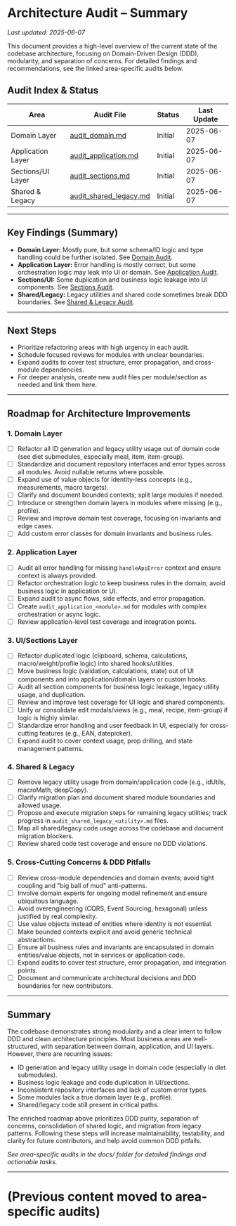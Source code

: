 # Architecture Audit – Summary

_Last updated: 2025-06-07_

This document provides a high-level overview of the current state of the codebase architecture, focusing on Domain-Driven Design (DDD), modularity, and separation of concerns. For detailed findings and recommendations, see the linked area-specific audits below.

## Audit Index & Status
| Area                | Audit File                | Status         | Last Update   |
|---------------------|--------------------------|----------------|--------------|
| Domain Layer        | [audit_domain.md](./audit_domain.md)         | Initial       | 2025-06-07    |
| Application Layer   | [audit_application.md](./audit_application.md) | Initial       | 2025-06-07    |
| Sections/UI Layer   | [audit_sections.md](./audit_sections.md)       | Initial       | 2025-06-07    |
| Shared & Legacy     | [audit_shared_legacy.md](./audit_shared_legacy.md) | Initial       | 2025-06-07    |

---

## Key Findings (Summary)
- **Domain Layer:** Mostly pure, but some schema/ID logic and type handling could be further isolated. See [Domain Audit](./audit_domain.md).
- **Application Layer:** Error handling is mostly correct, but some orchestration logic may leak into UI or domain. See [Application Audit](./audit_application.md).
- **Sections/UI:** Some duplication and business logic leakage into UI components. See [Sections Audit](./audit_sections.md).
- **Shared/Legacy:** Legacy utilities and shared code sometimes break DDD boundaries. See [Shared & Legacy Audit](./audit_shared_legacy.md).

---

## Next Steps
- Prioritize refactoring areas with high urgency in each audit.
- Schedule focused reviews for modules with unclear boundaries.
- Expand audits to cover test structure, error propagation, and cross-module dependencies.
- For deeper analysis, create new audit files per module/section as needed and link them here.

---

## Roadmap for Architecture Improvements

### 1. Domain Layer
- [ ] Refactor all ID generation and legacy utility usage out of domain code (see diet submodules, especially meal, item, item-group).
- [ ] Standardize and document repository interfaces and error types across all modules. Avoid nullable returns where possible.
- [ ] Expand use of value objects for identity-less concepts (e.g., measurements, macro targets).
- [ ] Clarify and document bounded contexts; split large modules if needed.
- [ ] Introduce or strengthen domain layers in modules where missing (e.g., profile).
- [ ] Review and improve domain test coverage, focusing on invariants and edge cases.
- [ ] Add custom error classes for domain invariants and business rules.

### 2. Application Layer
- [ ] Audit all error handling for missing `handleApiError` context and ensure context is always provided.
- [ ] Refactor orchestration logic to keep business rules in the domain; avoid business logic in application or UI.
- [ ] Expand audit to async flows, side effects, and error propagation.
- [ ] Create `audit_application_<module>.md` for modules with complex orchestration or async logic.
- [ ] Review application-level test coverage and integration points.

### 3. UI/Sections Layer
- [ ] Refactor duplicated logic (clipboard, schema, calculations, macro/weight/profile logic) into shared hooks/utilities.
- [ ] Move business logic (validation, calculations, state) out of UI components and into application/domain layers or custom hooks.
- [ ] Audit all section components for business logic leakage, legacy utility usage, and duplication.
- [ ] Review and improve test coverage for UI logic and shared components.
- [ ] Unify or consolidate edit modals/views (e.g., meal, recipe, item-group) if logic is highly similar.
- [ ] Standardize error handling and user feedback in UI, especially for cross-cutting features (e.g., EAN, datepicker).
- [ ] Expand audit to cover context usage, prop drilling, and state management patterns.

### 4. Shared & Legacy
- [ ] Remove legacy utility usage from domain/application code (e.g., idUtils, macroMath, deepCopy).
- [ ] Clarify migration plan and document shared module boundaries and allowed usage.
- [ ] Propose and execute migration steps for remaining legacy utilities; track progress in `audit_shared_legacy_<utility>.md` files.
- [ ] Map all shared/legacy code usage across the codebase and document migration blockers.
- [ ] Review shared code test coverage and ensure no DDD violations.

### 5. Cross-Cutting Concerns & DDD Pitfalls
- [ ] Review cross-module dependencies and domain events; avoid tight coupling and "big ball of mud" anti-patterns.
- [ ] Involve domain experts for ongoing model refinement and ensure ubiquitous language.
- [ ] Avoid overengineering (CQRS, Event Sourcing, hexagonal) unless justified by real complexity.
- [ ] Use value objects instead of entities where identity is not essential.
- [ ] Make bounded contexts explicit and avoid generic technical abstractions.
- [ ] Ensure all business rules and invariants are encapsulated in domain entities/value objects, not in services or application code.
- [ ] Expand audits to cover test structure, error propagation, and integration points.
- [ ] Document and communicate architectural decisions and DDD boundaries for new contributors.

---

## Summary

The codebase demonstrates strong modularity and a clear intent to follow DDD and clean architecture principles. Most business areas are well-structured, with separation between domain, application, and UI layers. However, there are recurring issues:
- ID generation and legacy utility usage in domain code (especially in diet submodules).
- Business logic leakage and code duplication in UI/sections.
- Inconsistent repository interfaces and lack of custom error types.
- Some modules lack a true domain layer (e.g., profile).
- Shared/legacy code still present in critical paths.

The enriched roadmap above prioritizes DDD purity, separation of concerns, consolidation of shared logic, and migration from legacy patterns. Following these steps will increase maintainability, testability, and clarity for future contributors, and help avoid common DDD pitfalls.

_See area-specific audits in the docs/ folder for detailed findings and actionable tasks._

---

# (Previous content moved to area-specific audits)
